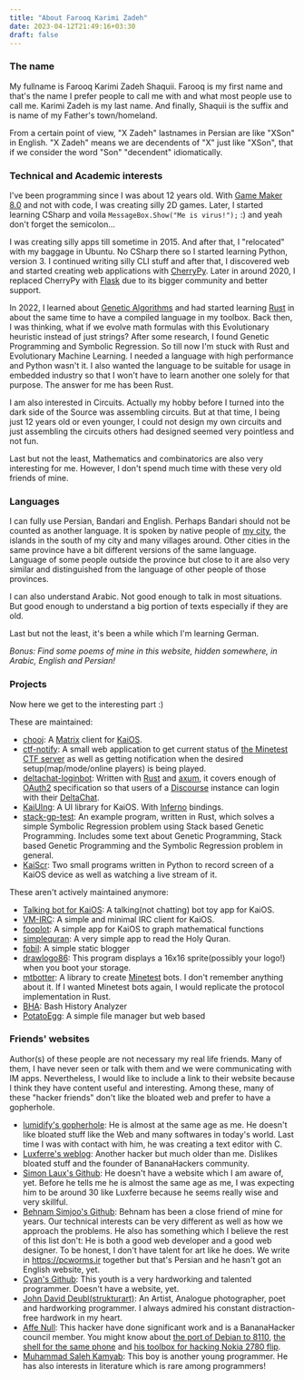 ```yaml
---
title: "About Farooq Karimi Zadeh"
date: 2023-04-12T21:49:16+03:30
draft: false
---
```



### The name

My fullname is Farooq Karimi Zadeh Shaquii. Farooq is my first name and that's the name I prefer people to call me with and what most people use to call me. Karimi Zadeh is my last name. And finally, Shaquii is the suffix and is name of my Father's town/homeland.

From a certain point of view, "X Zadeh" lastnames in Persian are like "XSon" in English. "X Zadeh" means we are decendents of "X" just like "XSon", that if we consider the word "Son" "decendent" idiomatically.

### Technical and Academic interests

I've been programming since I was about 12 years old. With [Game Maker 8.0](https://en.wikipedia.org/wiki/GameMaker) and not with code, I was creating silly 2D games. Later, I started learning CSharp and voila `MessageBox.Show("Me is virus!");` :) and yeah don't forget the semicolon...

I was creating silly apps till sometime in 2015. And after that, I "relocated" with my baggage in Ubuntu. No CSharp there so I started learning Python, version 3. I continued writing silly CLI stuff and after that, I discovered web and started creating web applications with [CherryPy](https://cherrypy.dev). Later in around 2020, I replaced CherryPy with [Flask](https://flask.palletsprojects.com/) due to its bigger community and better support.

In 2022, I learned about [Genetic Algorithms](https://en.wikipedia.org/wiki/Genetic_algorithm) and had started learning [Rust](https://www.rust-lang.org/) in about the same time to have a compiled language in my toolbox. Back then, I was thinking, what if we evolve math formulas with this Evolutionary heuristic instead of just strings? After some research, I found Genetic Programming and Symbolic Regression. So till now I'm stuck with Rust and Evolutionary Machine Learning. I needed a language with high performance and Python wasn't it. I also wanted the language to be suitable for usage in embedded industry so that I won't have to learn another one solely for that purpose. The answer for me has been Rust.

I am also interested in Circuits. Actually my hobby before I turned into the dark side of the Source was assembling circuits. But at that time, I being just 12 years old or even younger, I could not design my own circuits and just assembling the circuits others had designed seemed very pointless and not fun.

Last but not the least, Mathematics and combinatorics are also very interesting for me. However, I don't spend much time with these very old friends of mine.

### Languages

I can fully use Persian, Bandari and English. Perhaps Bandari should not be counted as another language. It is spoken by native people of [my city](https://en.wikipedia.org/wiki/Bandar_Abbas), the islands in the south of my city and many villages around. Other cities in the same province have a bit different versions of the same language. Language of some people outside the province but close to it are also very similar and distinguished from the language of other people of those provinces.

I can also understand Arabic. Not good enough to talk in most situations. But good enough to understand a big portion of texts especially if they are old.

Last but not the least, it's been a while which I'm learning German.

*Bonus: Find some poems of mine in this website, hidden somewhere, in Arabic, English and Persian!*

### Projects

Now here we get to the interesting part :)

These are maintained:

 - [chooj](https://github.com/farooqkz/chooj): A [Matrix](https://matrix.org) client for [KaiOS](https://en.wikipedia.org/wiki/KaiOS).
 - [ctf-notify](https://github.com/farooqkz/ctf-notify): A small web application to get current status of [the Minetest CTF server](https://ctf.rubenwardy.com) as well as getting notification when the desired setup(map/mode/online players) is being played.
 - [deltachat-loginbot](https://github.com/deltachat-bot/deltachat-loginbot): Written with [Rust](https://rust-lang.org) and [axum](https://github.com/tokio-rs/axum), it covers enough of [OAuth2](https://oauth.net) specification so that users of a [Discourse](https://discourse.org) instance can login with their [DeltaChat](https://delta.chat).
 - [KaiUIng](https://github.com/farooqkz/KaiUIng): A UI library for KaiOS. With [Inferno](https://infernojs.org) bindings.
 - [stack-gp-test](https://github.com/farooqkz/stack-gp-test): An example program, written in Rust, which solves a simple Symbolic Regression problem using Stack based Genetic Programming. Includes some text about Genetic Programming, Stack based Genetic Programming and the Symbolic Regression problem in general.
 - [KaiScr](https://notabug.org/farooqkz/KaiScr): Two small programs written in Python to record screen of a KaiOS device as well as watching a live stream of it.

These aren't actively maintained anymore:

 - [Talking bot for KaiOS](https://notabug.org/bananaphone/talkingbot): A talking(not chatting) bot toy app for KaiOS.
 - [VM-IRC](https://notabug.org/bananaphone/vm-irc): A simple and minimal IRC client for KaiOS.
 - [fooplot](https://notabug.org/bananaphone/fooplot): A simple app for KaiOS to graph mathematical functions
 - [simplequran](https://notabug.org/bananaphone/simplequran): A very simple app to read the Holy Quran.
 - [fobil](https://notabug.org/farooqkz/fobil): A simple static blogger
 - [drawlogo86](https://notabug.org/farooqkz/drawlogo86): This program displays a 16x16 sprite(possibly your logo!) when you boot your storage.
 - [mtbotter](https://notabug.org/farooqkz/mtbotter): A library to create [Minetest](https://minetest.net) bots. I don't remember anything about it. If I wanted Minetest bots again, I would replicate the protocol implementation in Rust.
 - [BHA](https://notabug.org/farooqkz/BHA): Bash History Analyzer
 - [PotatoEgg](https://notabug.org/farooqkz/PotatoEgg): A simple file manager but web based

### Friends' websites

Author(s) of these people are not necessary my real life friends. Many of them, I have never seen or talk with them and we were communicating with IM apps. Nevertheless, I would like to include a link to their website because I think they have content useful and interesting. Among these, many of these "hacker friends" don't like the bloated web and prefer to have a gopherhole.

 - [lumidify's gopherhole](gopher://lumidify.org): He is almost at the same age as me. He doesn't like bloated stuff like the Web and many softwares in today's world. Last time I was with contact with him, he was creating a text editor with C.
 - [Luxferre's weblog](https://chronovir.us/): Another hacker but much older than me. Dislikes bloated stuff and the founder of BananaHackers community.
 - [Simon Laux's Github](https://github.com/simon-laux): He doesn't have a website which I am aware of, yet. Before he tells me he is almost the same age as me, I was expecting him to be around 30 like Luxferre because he seems really wise and very skillful.
 - [Behnam Simjoo's Github](https://github.com/b-simjoo/): Behnam has been a close friend of mine for years. Our technical interests can be very different as well as how we approach the problems. He also has something which I believe the rest of this list don't: He is both a good web developer and a good web designer. To be honest, I don't have talent for art like he does. We write in https://pcworms.ir together but that's Persian and he hasn't got an English website, yet.
 - [Cyan's Github](https://github.com/cyan-2048): This youth is a very hardworking and talented programmer. Doesn't have a website, yet.
 - [John David Deubl(strukturart)](https://strukturart.com): An Artist, Analogue photographer, poet and hardworking programmer. I always admired his constant distraction-free hardwork in my heart.
 - [Affe Null](https://git.abscue.de/affe_null): This hacker have done significant work and is a BananaHacker council member. You might know about [the port of Debian to 8110](https://git.abscue.de/bananian/bananian), [the shell for the same phone](https://git.abscue.de/obp/bananui/bananui) and [his toolbox for hacking Nokia 2780 flip](https://git.abscue.de/affe_null/weeknd-toolbox).
 - [Muhammad Saleh Kamyab](https://framagit.org/mskf1383): This boy is another young programmer. He has also interests in literature which is rare among programmers!
